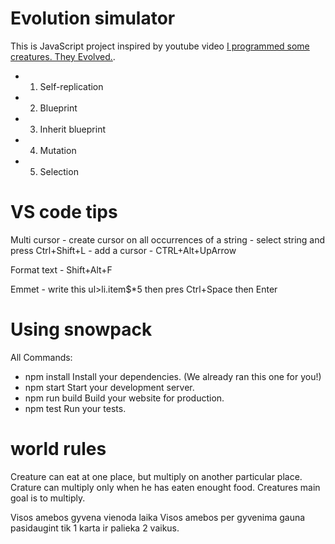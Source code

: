 # Evolution simulator

This is JavaScript project inspired by youtube video [I programmed some creatures. They Evolved.](https://www.youtube.com/watch?v=N3tRFayqVtk&list=WL&index=2).

 * 1. Self-replication
 * 2. Blueprint
 * 3. Inherit blueprint
 * 4. Mutation
 * 5. Selection



# VS code tips
  
Multi cursor
	- create cursor on all occurrences of a string - select string and press Ctrl+Shift+L
	- add a cursor - CTRL+Alt+UpArrow
  
Format text
	- Shift+Alt+F
  
Emmet
	- write this ul>li.item$*5 then pres Ctrl+Space then Enter

# Using snowpack

All Commands:
  
  - npm install      Install your dependencies. (We already ran this one for you!)
  - npm start        Start your development server.
  - npm run build    Build your website for production.
  - npm test         Run your tests.


# world rules
Creature can eat at one place, but multiply on another particular place.
Crature can multiply only when he has eaten enought food.
Creatures main goal is to multiply.


Visos amebos gyvena vienoda laika
Visos amebos per gyvenima gauna pasidaugint tik 1 karta ir palieka 2 vaikus.